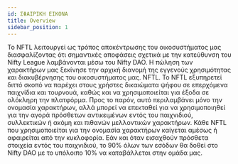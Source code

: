 ```yaml
---
id: ΣΦΑΙΡΙΚΗ ΕΙΚΟΝΑ
title: Overview
sidebar_position: 1
---
```


Το NFTL λειτουργεί ως τρόπος αποκέντρωσης του οικοσυστήματος μας διασφαλίζοντας ότι σημαντικές αποφάσεις σχετικά με την κατεύθυνση του Nifty League λαμβάνονται μέσω του Nifty DAO. Η πώληση των χαρακτήρων μας ξεκίνησε την αρχική διανομή της εγγενούς χρησιμότητας και διακυβέρνησης του οικοσυστήματος μας. NFTL. Το NFTL εξυπηρετεί διττό σκοπό να παρέχει στους χρήστες δικαιώματα ψήφου σε επερχόμενα παιχνίδια και τουρνουά, καθώς και να χρησιμοποιείται για έξοδα σε ολόκληρη την πλατφόρμα. Προς το παρόν, αυτό περιλαμβάνει μόνο την ονομασία χαρακτήρων, αλλά μπορεί να επεκταθεί για να χρησιμοποιηθεί για την αγορά πρόσθετων αντικειμένων εντός του παιχνιδιού, συλλεκτικών ή ακόμη και πιθανών μελλοντικών χαρακτήρων. Κάθε NFTL που χρησιμοποιείται για την ονομασία χαρακτήρων καίγεται αμέσως ή αφαιρείται από την κυκλοφορία. Εάν και όταν εισαχθούν πρόσθετα στοιχεία εντός του παιχνιδιού, το 90% όλων των εσόδων θα δοθεί στο Nifty DAO με το υπόλοιπο 10% να καταβάλλεται στην ομάδα μας.
